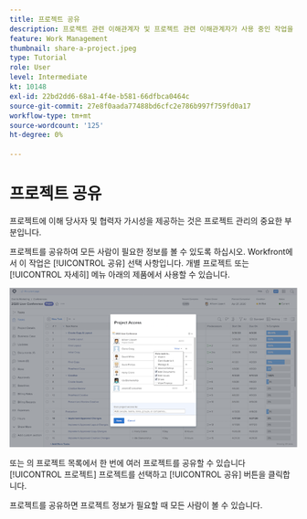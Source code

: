 ```yaml
---
title: 프로젝트 공유
description: 프로젝트 관련 이해관계자 및 프로젝트 관련 이해관계자가 사용 중인 작업을 파악할 수 있도록 프로젝트를 공유하는 방법을 알아봅니다 [!DNL  Workfront].
feature: Work Management
thumbnail: share-a-project.jpeg
type: Tutorial
role: User
level: Intermediate
kt: 10148
exl-id: 22bd2dd6-68a1-4f4e-b581-66dfbca0464c
source-git-commit: 27e8f0aada77488bd6cfc2e786b997f759fd0a17
workflow-type: tm+mt
source-wordcount: '125'
ht-degree: 0%

---
```


# 프로젝트 공유

프로젝트에 이해 당사자 및 협력자 가시성을 제공하는 것은 프로젝트 관리의 중요한 부분입니다.

프로젝트를 공유하여 모든 사람이 필요한 정보를 볼 수 있도록 하십시오. Workfront에서 이 작업은 [!UICONTROL 공유] 선택 사항입니다. 개별 프로젝트 또는 [!UICONTROL 자세히] 메뉴 아래의 제품에서 사용할 수 있습니다.

![프로젝트 액세스 창](assets/planner-fund-share-project-smaller.png)

또는 의 프로젝트 목록에서 한 번에 여러 프로젝트를 공유할 수 있습니다 [!UICONTROL 프로젝트] 프로젝트를 선택하고 [!UICONTROL 공유] 버튼을 클릭합니다.

프로젝트를 공유하면 프로젝트 정보가 필요할 때 모든 사람이 볼 수 있습니다.

<!---
Learn More Icon
Share permissions on objects
Share a project
--->
